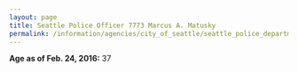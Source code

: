 ```yaml
---
layout: page
title: Seattle Police Officer 7773 Marcus A. Matusky
permalink: /information/agencies/city_of_seattle/seattle_police_department/copbook/7773/
---
```


**Age as of Feb. 24, 2016:** 37
